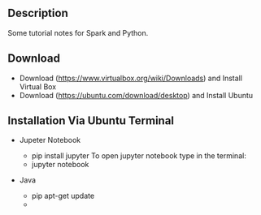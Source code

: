 
## Description ##
Some tutorial notes for Spark and Python.


## Download ##

- Download (https://www.virtualbox.org/wiki/Downloads) and Install Virtual Box
- Download (https://ubuntu.com/download/desktop) and Install Ubuntu

## Installation Via Ubuntu Terminal ##

- Jupeter Notebook
  - pip install jupyter
  To open jupyter notebook type in the terminal:
  - jupyter notebook

- Java
  - pip apt-get update
  - 
